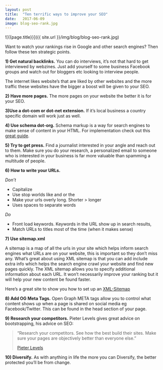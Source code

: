 ```yaml
---
layout: post
title:  "Ten terrific ways to improve your SEO"
date:   2017-06-09
image: blog-seo-rank.jpg
---
```


![{{page.title}}]({{ site.url }}/img/blog/blog-seo-rank.jpg)

Want to watch your rankings rise in Google and other search engines? Then follow these ten strategic points.

**1) Get natural backlinks.** You can do interviews, it’s not that hard to get interviewed by webzines. Just add yourself to some business Facebook groups and watch out for bloggers etc looking to interview people.

The internet likes website’s that are liked by other websites and the more traffic these websites have the bigger a boost will be given to your SEO.

**2) Have more pages.** The more pages on your website the better it is for your SEO.

**3)Use a dot-com or dot-net extension.** If it’s local business a country specific domain will work just as well.

**4) Use schema dot-org.** Schema markup is a way for search engines to make sense of  content in your HTML. For implementation check out this [great guide](https://moz.com/blog/schema-examples).

**5) Try to get press.** Find a journalist interested in your angle and reach out to them. Make sure you do your research, a personalized email to someone who is interested in your business is far more valuable than spamming a multitude of people.

**6) How to write your URLs.**

*Don’t*
* Capitalize
* Use stop worlds like and or the
* Make your urls overly long. Shorter > longer
* Uses spaces to separate words

*Do*
- Front load keywords. Keywords in the URL show up in search results,
- Match URLs to titles most of the time (when it makes sense)

**7) Use sitemap.xml**

A sitemap is a map of all the urls in your site which helps inform search engines what URLs are on your website, this is important so they don’t miss any.  What’s great about using XML sitemap is that you can add include extra info which helps the search engine crawl your website and find new pages quickly. The XML sitemap allows you to specify additional information about each URL. It won’t necessarily improve your ranking but it will help your new content be found faster.

Here’s a great site to show you how to set up an [XML-Sitemap](http://xml-sitemaps.com)

**8) Add OG Meta Tags.** Open Graph META tags allow you to control what content shows up when a page is shared on  social media eg Facebook/Twitter. This can be found in the head section of your page.

**9) Research your competitors.** Pieter Levels gives great advice on bootstrapping, his advice on SEO:

>“Research your competitors. See how the best build their sites. Make sure your pages are objectively better than everyone else.”
>
>[Pieter Levels](https://twitter.com/levelsio)

**10) Diversify.** As with anything in life the more you can Diversify, the better protected you’ll be from change.
